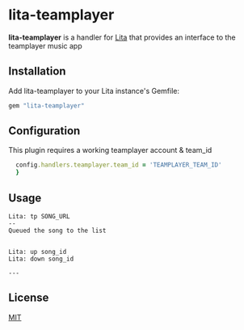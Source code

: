 # lita-teamplayer

**lita-teamplayer** is a handler for [Lita](https://github.com/jimmycuadra/lita) that provides an interface to the teamplayer music app

## Installation

Add lita-teamplayer to your Lita instance's Gemfile:

``` ruby
gem "lita-teamplayer"
```


## Configuration

This plugin requires a working teamplayer account & team_id

``` ruby
  config.handlers.teamplayer.team_id = 'TEAMPLAYER_TEAM_ID'
  }
```

## Usage

```
Lita: tp SONG_URL
--
Queued the song to the list


Lita: up song_id
Lita: down song_id

---
```

## License

[MIT](http://opensource.org/licenses/MIT)
